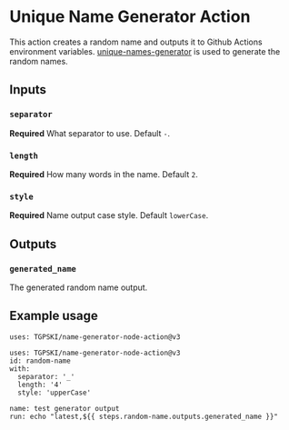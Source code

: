 # Unique Name Generator Action

This action creates a random name and outputs it to Github Actions environment variables. [unique-names-generator](https://github.com/andreasonny83/unique-names-generator) is used to generate the random names.

## Inputs

### `separator`

**Required** What separator to use. Default `-`.

### `length`

**Required** How many words in the name. Default `2`.

### `style`

**Required** Name output case style. Default `lowerCase`.

## Outputs

### `generated_name`

The generated random name output.

## Example usage

```
uses: TGPSKI/name-generator-node-action@v3
```

```
uses: TGPSKI/name-generator-node-action@v3
id: random-name
with:
  separator: '_'
  length: '4'
  style: 'upperCase'

name: test generator output
run: echo "latest,${{ steps.random-name.outputs.generated_name }}"
```
